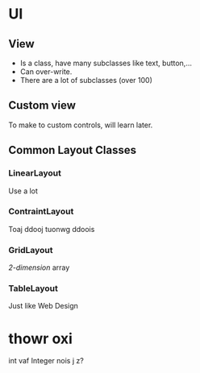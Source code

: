 # UI
## View

- Is a class, have many subclasses like text, button,...
- Can over-write.
- There are a lot of subclasses (over 100)

## Custom view

To make to custom controls, will learn later.

## Common Layout Classes

### LinearLayout
Use a lot

### ContraintLayout
Toaj ddooj tuonwg ddoois

### GridLayout
*2-dimension* array

### TableLayout
Just like Web Design

# thowr oxi
int vaf Integer nois j z? 